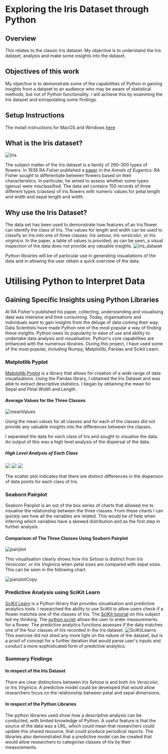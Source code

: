 # Exploring the Iris Dataset through Python
## Overview

This relates to the classic Iris dataset. My objective is to understand the Iris dataset, analysis and make some insights into the dataset.

## Objectives of this work

My objective is to demonstrate some of the capabilities of Python in gaining insights from a dataset to an audience who may be aware of statistical methods, but not of Python functionality. I will achieve this by examining the Iris dataset and extrapolating some findings.

## Setup Instructions
The install instructions for MacOS and Windows [here](https://github.com/Rapid130RS/iris_dataset/edit/master/install_instructions.md)

## What is the Iris dataset?
![Iris](iris.jpg)

The subject matter of the Iris dataset is a family of 260–300 types of flowers. In 1936 RA Fisher published a 
[paper](https://onlinelibrary.wiley.com/doi/epdf/10.1111/j.1469-1809.1936.tb02137.x "Named link title") in the _Annals of Eugenics_. RA Fisher sought to differentiate between flowers based on their characteristics. In particular, he aimed to assess whether some types (genus) were misclassified. 
The data set contains 150 records of three different types (classes) of iris flowers with numeric values for petal length and width and sepal length and width.

## Why use the Iris Dataset?

The data set has been used to demonstrate how features of an Iris flower can identify the class of Iris. The values for length and width can be used to classify an Iris into one of three classes: _Iris setosa_, _Iris versicolor_, or _Iris virginica_. 
In the paper, a table of values is provided; as can be seen, a visual inspection of the data does not provide any valuable insights.
![iris_dataset](iris_data.png)

Python libraries will be of particular use in generating visualiations of the data and in allowing the user obtain a quick overview of the data.

# Utilising Python to Interpret Data

## Gaining Specific Insights using Python Libraries

At RA Fisher's published his paper, collecting, understanding and visualising data was intensive and time consuming. Today,  organisations and individuals want to gain insights from the deluge of data coming their way. Data Scientists have made  Python one of the most popular a way of finding these insights. Python owes its popularity to ease of use and ability to undertake data analysis and visualisation. Python's core capabilities are enhanced with the numerous libraries. During this project, I have used some of the most popular, including Numpy, Matplotlib, Pandas and Scikit Learn.

### Matplotlib Pyplot

[Matplotlib Pyplot](https://matplotlib.org/api/pyplot_api.html) is a library that allows for creation of a wide range of data visualisations. 
Using the Pandas library, I obtained the Iris Dataset and was able to extract descriptive statistics. I began by obtaining the mean for Sepal and Petal Width and Length.

#### Average Values for the Three Classes 

![meanValues](meanValues.png)

Using the mean values for all classes and for each of the classes did not provide any valuable insights into the differences between the classes.

I separated the data for each class of Iris and sought to visualise the data.
An output of this was a high level analysis of the dispersal of the data. 

##### High Level Analysis of Each Class
![](SetosaDescriptiveAnalytics.png) 
![](VerginicaDescriptiveAnalytics.png) 
![](VersicolourDescriptiveAnalytics.png)

The scatter plot indicates that there are distinct differences in the dispersion of data points for each class of Iris. 

### Seaborn Pairplot

Seaborn Pairplot is an out of the box series of charts  that allowed me to visualise the relationship between the three classes. From these charts I can quickly see how all the variables are related. This would be of help when inferring
which variables have a skewed distribution and as the first step in further analysis.
#### Comparison of The Three Classes Using Seaborn Pairplot
![pairplot](pairplot.png)

This visualisation clearly shows how _Iris Setosa_ is distinct from _Iris Versicolor_, or _Iris Virginica_ when petal sizes are compared with sepal sizes. This can be seen in the following chart.

![pairplotCopy](pairplot_copy.png)

### Predictive Analysis using SciKit Learn

[SciKit Learn](https://scikit-learn.org/stable/index.html) is a Python library that provides visualisation and predictive analytics tools. I researched the ability to use SciKit to allow users check if a flower matches one of the classes of Iris. The [SciKit tutorial](https://scikit-learn.org/stable/tutorial/basic/tutorial.html) on this subject led my thinking. 
The [python script](https://github.com/Rapid130RS/iris_dataset/blob/master/scikit.py) allows the user to enter measurements for a flower. The predictive analytics functions assesses if the data matches one of the four classes of Iris recorded in the Iris dataset.
![SciKitLearns](SciKitLearn.png)
This exercise did not shed any more light on the nature of the dataset, but is a proof of concept for a further iteration that would parse user's inputs and conduct a more sophisticated form of predictive analytics.

### Summary Findings


#### In respect of the Iris Dataset
There are clear distinctions between _Iris Setosa_ is and both _Iris Versicolor_, or _Iris Virginica_. A predictive model could be developed that would allow researchers focus on the relationship between petal and sepal dimensions.

#### In respect of the Python Libraries
The python libraries used show how a descriptive analysis can be conducted, with limited knowledge of Python. A useful feature is that the source of the data was a URL, which could mean that researchers could update this shared resource, that could produce periodical reports. 
The libraries also demonstrated that a predictive model can be created that would allow researchers to categorise classes of Iris by their measurements.  



